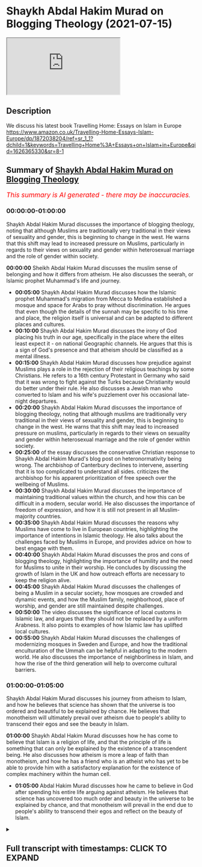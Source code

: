 # Shaykh Abdal Hakim Murad on Blogging Theology (2021-07-15)

<iframe loading='lazy' allow='autoplay' src='https://www.youtube.com/embed/laFLPKZBUZE'></iframe>

## Description

We discuss his latest book Travelling Home: Essays on Islam in Europe <https://www.amazon.co.uk/Travelling-Home-Essays-Islam-Europe/dp/1872038204/ref=sr_1_1?dchild=1&keywords=Travelling+Home%3A+Essays+on+Islam+in+Europe&qid=1626365330&sr=8-1>

## Summary of [Shaykh Abdal Hakim Murad on Blogging Theology](https://www.youtube.com/watch?v=laFLPKZBUZE)

*<span style="color:red; font-size:125%">This summary is AI generated - there may be inaccuracies</span>. [](/)*

### <a onclick="modifyYTiframeseektime('0')">00:00:00-01:00:00</a>

Shaykh Abdal Hakim Murad discusses the importance of blogging theology, noting that although Muslims are traditionally very traditional in their views of sexuality and gender, this is beginning to change in the west. He warns that this shift may lead to increased pressure on Muslims, particularly in regards to their views on sexuality and gender within heterosexual marriage and the role of gender within society.

**<a onclick="modifyYTiframeseektime('0')">00:00:00</a>** Sheikh Abdal Hakim Murad discusses the muslim sense of belonging and how it differs from atheism. He also discusses the seerah, or Islamic prophet Muhammad's life and journey.

* **<a onclick="modifyYTiframeseektime('300')">00:05:00</a>** Shaykh Abdal Hakim Murad discusses how the Islamic prophet Muhammad's migration from Mecca to Medina established a mosque and space for Arabs to pray without discrimination. He argues that even though the details of the sunnah may be specific to his time and place, the religion itself is universal and can be adapted to different places and cultures.
* **<a onclick="modifyYTiframeseektime('600')">00:10:00</a>** Shaykh Abdal Hakim Murad discusses the irony of God placing his truth in our age, specifically in the place where the elites least expect it - on national Geographic channels. He argues that this is a sign of God's presence and that atheism should be classified as a mental illness.
* **<a onclick="modifyYTiframeseektime('900')">00:15:00</a>** Shaykh Abdal Hakim Murad discusses how prejudice against Muslims plays a role in the rejection of their religious teachings by some Christians. He refers to a 16th century Protestant in Germany who said that it was wrong to fight against the Turks because Christianity would do better under their rule. He also discusses a Jewish man who converted to Islam and his wife's puzzlement over his occasional late-night departures.
* **<a onclick="modifyYTiframeseektime('1200')">00:20:00</a>** Shaykh Abdal Hakim Murad discusses the importance of blogging theology, noting that although muslims are traditionally very traditional in their views of sexuality and gender, this is beginning to change in the west. He warns that this shift may lead to increased pressure on muslims, particularly in regards to their views on sexuality and gender within heterosexual marriage and the role of gender within society.
* **<a onclick="modifyYTiframeseektime('1500')">00:25:00</a>** of the essay discusses the conservative Christian response to Shaykh Abdal Hakim Murad's blog post on heteronormativity being wrong. The archbishop of Canterbury declines to intervene, asserting that it is too complicated to understand all sides. criticizes the archbishop for his apparent prioritization of free speech over the wellbeing of Muslims.
* **<a onclick="modifyYTiframeseektime('1800')">00:30:00</a>** Shaykh Abdal Hakim Murad discusses the importance of maintaining traditional values within the church, and how this can be difficult in a modern, secular world. He also discusses the importance of freedom of expression, and how it is still not present in all Muslim-majority countries.
* **<a onclick="modifyYTiframeseektime('2100')">00:35:00</a>** Shaykh Abdal Hakim Murad discusses the reasons why Muslims have come to live in European countries, highlighting the importance of intentions in Islamic theology. He also talks about the challenges faced by Muslims in Europe, and provides advice on how to best engage with them.
* **<a onclick="modifyYTiframeseektime('2400')">00:40:00</a>** Shaykh Abdal Hakim Murad discusses the pros and cons of blogging theology, highlighting the importance of humility and the need for Muslims to unite in their worship. He concludes by discussing the growth of Islam in the UK and how outreach efforts are necessary to keep the religion alive.
* **<a onclick="modifyYTiframeseektime('2700')">00:45:00</a>** Shaykh Abdal Hakim Murad discusses the challenges of being a Muslim in a secular society, how mosques are crowded and dynamic events, and how the Muslim family, neighborhood, place of worship, and gender are still maintained despite challenges.
* **<a onclick="modifyYTiframeseektime('3000')">00:50:00</a>** The video discusses the significance of local customs in Islamic law, and argues that they should not be replaced by a uniform Arabness. It also points to examples of how Islamic law has uplifted local cultures.
* **<a onclick="modifyYTiframeseektime('3300')">00:55:00</a>** Shaykh Abdal Hakim Murad discusses the challenges of modernizing mosques in Sweden and Europe, and how the traditional enculturation of the Ummah can be helpful in adapting to the modern world. He also discusses the importance of neighborliness in Islam, and how the rise of the third generation will help to overcome cultural barriers.

### <a onclick="modifyYTiframeseektime('3600')">01:00:00-01:05:00</a>

Shaykh Abdal Hakim Murad discusses his journey from atheism to Islam, and how he believes that science has shown that the universe is too ordered and beautiful to be explained by chance. He believes that monotheism will ultimately prevail over atheism due to people's ability to transcend their egos and see the beauty in Islam.

**<a onclick="modifyYTiframeseektime('3600')">01:00:00</a>** Shaykh Abdal Hakim Murad discusses how he has come to believe that Islam is a religion of life, and that the principle of life is something that can only be explained by the existence of a transcendent being. He also discusses how atheism is more a leap of faith than monotheism, and how he has a friend who is an atheist who has yet to be able to provide him with a satisfactory explanation for the existence of complex machinery within the human cell.

* **<a onclick="modifyYTiframeseektime('3900')">01:05:00</a>** Abdal Hakim Murad discusses how he came to believe in God after spending his entire life arguing against atheism. He believes that science has uncovered too much order and beauty in the universe to be explained by chance, and that monotheism will prevail in the end due to people's ability to transcend their egos and reflect on the beauty of Islam.

<details><summary><h2>Full transcript with timestamps: CLICK TO EXPAND</h2></summary>

<a onclick="modifyYTiframeseektime('2')">0:00:02</a> Good afternoon and welcome to Blogging
Theology and today we have a very special
<a onclick="modifyYTiframeseektime('8')">0:00:08</a> and honored guest Abdul Hakeem Murad, sheikh,  who is also an Englishman, a convert to islam
<a onclick="modifyYTiframeseektime('18')">0:00:18</a> professor Tim Winters so you are most
welcome thank you very much it's it's
<a onclick="modifyYTiframeseektime('23')">0:00:23</a> an honor to be here on the show thank you
um for any uh viewers who are not familiar
<a onclick="modifyYTiframeseektime('30')">0:00:30</a> uh with his biography i've just mentioned a few a
few of his um accreditations he's the the founder
<a onclick="modifyYTiframeseektime('36')">0:00:36</a> and dean of the cambridge muslim college uh
also the aziz foundation professor of islamic
<a onclick="modifyYTiframeseektime('42')">0:00:42</a> studies at both the cambridge muslim college
and ibrahim college which is in east london
<a onclick="modifyYTiframeseektime('48')">0:00:48</a> he's also director of studies in theology
and religious studies at wolfson college
<a onclick="modifyYTiframeseektime('53')">0:00:53</a> in cambridge cambridge university where he is
also sheikh zayed lecturer of islamic studies
<a onclick="modifyYTiframeseektime('60')">0:01:00</a> in the faculty of divinity at that university
um as i mentioned he is a a convert or river to
<a onclick="modifyYTiframeseektime('68')">0:01:08</a> islam and is the author of numerous books uh
original work plus translations of texts uh from
<a onclick="modifyYTiframeseektime('76')">0:01:16</a> arabic uh and also from i think from turkish um
possibly from persian i don't know into english
<a onclick="modifyYTiframeseektime('83')">0:01:23</a> and uh he joins us today as i say and i want to
focus on themes arising from his most recent work
<a onclick="modifyYTiframeseektime('91')">0:01:31</a> uh which has proved to be quite a a sensation uh
called traveling home essays on islam in europe
<a onclick="modifyYTiframeseektime('99')">0:01:39</a> published by quillian press last year and the uh
what one reviewer um on i think was on amazon uh
<a onclick="modifyYTiframeseektime('109')">0:01:49</a> described the prose style as complex but well
thought through and i think i agree with that the
<a onclick="modifyYTiframeseektime('116')">0:01:56</a> the the language is uh challenging it's demanding
but in a good way making you think and ponder
<a onclick="modifyYTiframeseektime('122')">0:02:02</a> over the meaning of the thoughts that are conveyed
therein and it's certainly well thought through um
<a onclick="modifyYTiframeseektime('129')">0:02:09</a> and i just wanted to introduce the book by reading
a paragraph from the book to give you a flavor
<a onclick="modifyYTiframeseektime('135')">0:02:15</a> of the style and the theme uh from which uh many
of the uh insights come from and he um he writes
<a onclick="modifyYTiframeseektime('145')">0:02:25</a> that um muslims now this is obviously muslims
in europe primarily but muslims find themselves
<a onclick="modifyYTiframeseektime('151')">0:02:31</a> at home everywhere meaning everywhere in the
world and what is this muslim sense of belonging
<a onclick="modifyYTiframeseektime('158')">0:02:38</a> that believers feel more at home in a place than
any atheist could since to lose contact with god
<a onclick="modifyYTiframeseektime('166')">0:02:46</a> is immediately to forfeit one sense of connection
to a place of his god making it is to feel one's
<a onclick="modifyYTiframeseektime('174')">0:02:54</a> roots and identity shrivel there can be no truly
english german or russian atheist from this kind
<a onclick="modifyYTiframeseektime('182')">0:03:02</a> of muslim perspective lenin was not russian
douglas murray he's not british and sam harris
<a onclick="modifyYTiframeseektime('189')">0:03:09</a> is not american they seem to wait in a for law
foreign encampment even when officially at home
<a onclick="modifyYTiframeseektime('197')">0:03:17</a> by contrast to become muslim or to arrive from
an islamically abrahamic place is to maintain
<a onclick="modifyYTiframeseektime('203')">0:03:23</a> that traditional sensibility which perceives god's
signs super abundantly everywhere is immediately
<a onclick="modifyYTiframeseektime('212')">0:03:32</a> to see the land with understanding and hence to
begin to grow roots and to adorn and engage the
<a onclick="modifyYTiframeseektime('218')">0:03:38</a> earth such very roughly is the islamic theory
of abrahamic mobility unlike israel wanderings
<a onclick="modifyYTiframeseektime('226')">0:03:46</a> in exile which await the messianic intervention
which would take the people to a home greater
<a onclick="modifyYTiframeseektime('232')">0:03:52</a> than all homes muslims travel from one home to
an equal other and do not cherish a return to the
<a onclick="modifyYTiframeseektime('240')">0:04:00</a> mother of cities except as visitors they migrate
abrahamically but every country for them is a
<a onclick="modifyYTiframeseektime('250')">0:04:10</a> promised land there's almost rising to the level
of poetry in my view it's beautifully written
<a onclick="modifyYTiframeseektime('256')">0:04:16</a> clothes uh and uh makes its point with uh supreme
eloquence um but enough flattery sincerely meant
<a onclick="modifyYTiframeseektime('264')">0:04:24</a> um would you like just to expand a bit on that
perhaps in simpler language language form as i'd
<a onclick="modifyYTiframeseektime('271')">0:04:31</a> shut up now yes i sometimes forget what i myself
intended when i write those long sentences but i
<a onclick="modifyYTiframeseektime('278')">0:04:38</a> think what i'm reaching for is the idea that there
is something rather startlingly miraculous about
<a onclick="modifyYTiframeseektime('285')">0:04:45</a> the seerah story which of course is pivots around
a migration insofar as it clearly continues and
<a onclick="modifyYTiframeseektime('292')">0:04:52</a> uplifts and affirms and repairs certain aspects
of the pre-existing jewish story in particular
<a onclick="modifyYTiframeseektime('301')">0:05:01</a> but doesn't include the idea of a unique people or
a uniquely appropriate land in which they belong
<a onclick="modifyYTiframeseektime('310')">0:05:10</a> so even though sort of western arabia was
this dusty remote place that few people in the
<a onclick="modifyYTiframeseektime('315')">0:05:15</a> larger ecumenical hellenistic world had ever
thought about nonetheless it becomes the
<a onclick="modifyYTiframeseektime('320')">0:05:20</a> crucible for something that turns out to be very
successfully universal and you do find that in
<a onclick="modifyYTiframeseektime('326')">0:05:26</a> the the anti-tribalism of the holy prophet's
migration the fact that he establishes in medina
<a onclick="modifyYTiframeseektime('332')">0:05:32</a> this mosque this place of worship which is to be
the first non-tribal non-racial non-national space
<a onclick="modifyYTiframeseektime('339')">0:05:39</a> that arabia has ever seen so that you have
bilal the abyssinian you have sohaib the
<a onclick="modifyYTiframeseektime('346')">0:05:46</a> syrian byzantine you have salman the persian and
they can go and be and pray anywhere in the mosque
<a onclick="modifyYTiframeseektime('354')">0:05:54</a> and that's a kind of sign of islam's universal
aspiration that this is a migration it's a kind
<a onclick="modifyYTiframeseektime('361')">0:06:01</a> of exodus but it's not an exodus that kind of
is to a place where everybody has to be and from
<a onclick="modifyYTiframeseektime('368')">0:06:08</a> which they've been exiled but it's an exodus into
god's god's wide earth and so the uh the hadith
<a onclick="modifyYTiframeseektime('376')">0:06:16</a> the whole earth has been made a mosque for
me which is one of the hussites the unique
<a onclick="modifyYTiframeseektime('380')">0:06:20</a> qualities of the holy prophet's religion turns
out to be the case that despite the details
<a onclick="modifyYTiframeseektime('387')">0:06:27</a> of the sunnah the sun that works and helps us in
21st century britain and in australia and malaysia
<a onclick="modifyYTiframeseektime('396')">0:06:36</a> and turns out to be remarkably sort of portable
that's one of the miracles i think of islam that
<a onclick="modifyYTiframeseektime('402')">0:06:42</a> despite the particularity of its origin it has
served as a religion that uplifts transforms
<a onclick="modifyYTiframeseektime('408')">0:06:48</a> invigorates so so many peoples
so the corollary of that is that
<a onclick="modifyYTiframeseektime('415')">0:06:55</a> if the quran is pointing us towards god's signs
in nature and saying that the whole world is
<a onclick="modifyYTiframeseektime('422')">0:07:02</a> god's and so migration is just migrating from
one part of god's manifestation to another part
<a onclick="modifyYTiframeseektime('429')">0:07:09</a> that wherever you go if you have a sound
heart and you're reading the scripture
<a onclick="modifyYTiframeseektime('434')">0:07:14</a> you will see the sacred in the place where
you are there's no place where god is absent
<a onclick="modifyYTiframeseektime('441')">0:07:21</a> uh and therefore muslims in europe now looking
around traveling in the earth considering the
<a onclick="modifyYTiframeseektime('449')">0:07:29</a> ayats the signs of god the local securities the
theophanies the wonders of nature beauty etc
<a onclick="modifyYTiframeseektime('456')">0:07:36</a> actually have more right to consider themselves
to be belonging to those places than those who
<a onclick="modifyYTiframeseektime('463')">0:07:43</a> are atheists and therefore have migrated away
from the deep narrative of those places a
<a onclick="modifyYTiframeseektime('470')">0:07:50</a> couple of days ago i find myself driving on the a3
whatever it is from which you can see stonehenge
<a onclick="modifyYTiframeseektime('476')">0:07:56</a> all right and stonehenge is from the stone
age it's even before iron age bronze age it's
<a onclick="modifyYTiframeseektime('482')">0:08:02</a> really ancient enigmatic we don't really know
what it was uh but it's a reminder of the fact
<a onclick="modifyYTiframeseektime('488')">0:08:08</a> that uh people in this island have until a
generation ago always focused their life on the
<a onclick="modifyYTiframeseektime('497')">0:08:17</a> sacred in a sense of the secularity the mystery
of the earth no doubt in often aberrant ways but
<a onclick="modifyYTiframeseektime('503')">0:08:23</a> that's normative to what it is to belong to this
to this island and so muslims superficially judge
<a onclick="modifyYTiframeseektime('510')">0:08:30</a> to be the people who most obviously don't belong
particularly by the kind of anti-immigrant right
<a onclick="modifyYTiframeseektime('516')">0:08:36</a> uh turn out to be the people who most belong
to the broad outlines if not the details
<a onclick="modifyYTiframeseektime('524')">0:08:44</a> of the the sacred story of what used to be called
the matter of britain if you look at even william
<a onclick="modifyYTiframeseektime('529')">0:08:49</a> blake and english sort of platonic speculators
about the meaning of of the country they'll
<a onclick="modifyYTiframeseektime('535')">0:08:55</a> say well it's about god it's about a particular
way of reflecting and and affirming the divine
<a onclick="modifyYTiframeseektime('540')">0:09:00</a> nature so muslims do that despite the superficial
exoticism uh whereas the atheists certainly don't
<a onclick="modifyYTiframeseektime('548')">0:09:08</a> so i think from a deeper historical perspective
not even necessarily a religious perspective
<a onclick="modifyYTiframeseektime('553')">0:09:13</a> one can see the muslims as having a deep right
to belong and as being authentically indigenous
<a onclick="modifyYTiframeseektime('559')">0:09:19</a> whatever their dna might be as from our point
of view irrelevant uh whereas these new uh sort
<a onclick="modifyYTiframeseektime('568')">0:09:28</a> of secular and atheistic utilitarian scientific
interpretations uh have to be seen as uh denying
<a onclick="modifyYTiframeseektime('578')">0:09:38</a> people really the right to feel that they are
rooted and belong to this country so i'm trying to
<a onclick="modifyYTiframeseektime('583')">0:09:43</a> invert the usual narrative that perceives muslims
as kind of wandering outsiders i think on a deeper
<a onclick="modifyYTiframeseektime('590')">0:09:50</a> level um given the logic of what this country
has always been what europe has always been it's
<a onclick="modifyYTiframeseektime('595')">0:09:55</a> the muslims who very evidently belong yeah but i
just um perhaps challenge you on that slightly uh
<a onclick="modifyYTiframeseektime('602')">0:10:02</a> say douglas murray i've read several of his
recent books and he's a very eloquent man
<a onclick="modifyYTiframeseektime('606')">0:10:06</a> and you he talks quite openly i think one of
his books like the suicide of europe about the
<a onclick="modifyYTiframeseektime('611')">0:10:11</a> loss of faith that characterizes modernity and he
doesn't rejoice in this he's not like a dawkins
<a onclick="modifyYTiframeseektime('618')">0:10:18</a> uh who is a militant atheist he grieves
over the law of a spiritual heart and i
<a onclick="modifyYTiframeseektime('625')">0:10:25</a> notice he appeared a day or two ago on um i
think it's premieres as a christian channel
<a onclick="modifyYTiframeseektime('630')">0:10:30</a> in london uh talking with um uh professor tom
wright the former bishop of durham the christian
<a onclick="modifyYTiframeseektime('636')">0:10:36</a> theologian he's now oxford a very distinguished
uh christian churchman in his own right
<a onclick="modifyYTiframeseektime('642')">0:10:42</a> and i i sense it could be wrong that douglas may
is looking for a way home the christian tradition
<a onclick="modifyYTiframeseektime('648')">0:10:48</a> because he realizes the vacuum the nihilism
at the heart of of contemporary nationalism
<a onclick="modifyYTiframeseektime('655')">0:10:55</a> contemporary populism contemporary anti-muslim
polemic is not drawing on those noble christian
<a onclick="modifyYTiframeseektime('662')">0:11:02</a> european traditions of faith or spirituality of
transcendence uh going back at least as far as the
<a onclick="modifyYTiframeseektime('668')">0:11:08</a> stonehenge so maybe you know he's not i know he
is anti-muslim don't get me wrong douglas murray
<a onclick="modifyYTiframeseektime('674')">0:11:14</a> is but i think underneath that um that rhetoric
there is nevertheless a heart that is seeking
<a onclick="modifyYTiframeseektime('679')">0:11:19</a> faith again and that's human nature isn't
it because it's what we've always been there
<a onclick="modifyYTiframeseektime('684')">0:11:24</a> may even be a god gene some people i think the
daily telegraph recently published a speculative
<a onclick="modifyYTiframeseektime('690')">0:11:30</a> slightly cheeky piece indicating that uh belief is
so fundamental uh a part of the human metabolism
<a onclick="modifyYTiframeseektime('697')">0:11:37</a> that perhaps atheism should be classified as
a mental illness you can imagine the chatter
<a onclick="modifyYTiframeseektime('702')">0:11:42</a> that resulted as a result of that but you know
objectively uh there is a case to be made so
<a onclick="modifyYTiframeseektime('708')">0:11:48</a> of course these people recognize that they're
missing something but the problem often is that
<a onclick="modifyYTiframeseektime('713')">0:11:53</a> uh for psychic or nationalistic or tribal
sometimes racial reasons they can't see where
<a onclick="modifyYTiframeseektime('719')">0:11:59</a> the truth actually is and one of the things
i'm trying to reach for in the book is that  
<a onclick="modifyYTiframeseektime('725')">0:12:05</a> god's truth thanks to another of those
<a onclick="modifyYTiframeseektime('729')">0:12:09</a> great historic ironies is placed in our age
precisely where the elites least expected to be
<a onclick="modifyYTiframeseektime('738')">0:12:18</a> it's like i gave a talk recently about the
holy grail and europeans for centuries have
<a onclick="modifyYTiframeseektime('742')">0:12:22</a> been kind of scratching around probably not
far from where you are at the moment in france
<a onclick="modifyYTiframeseektime('747')">0:12:27</a> uh the nazis were were digging away in those
caves in southern france trying to find the grail
<a onclick="modifyYTiframeseektime('752')">0:12:32</a> and just last week in glastonbury somebody tried
to dig up the tomb of king arthur to see if the
<a onclick="modifyYTiframeseektime('756')">0:12:36</a> was that kind of permanent obsession but according
to the historians the roots of the grail legend
<a onclick="modifyYTiframeseektime('763')">0:12:43</a> are most likely to be found in islam because
it's the black stone in the kaaba and many
<a onclick="modifyYTiframeseektime('768')">0:12:48</a> historians say this is what it is and the medieval
european legends recognize this even wagner in his
<a onclick="modifyYTiframeseektime('775')">0:12:55</a> letters says well isn't it to shame that our
great german legends actually turn out to be of
<a onclick="modifyYTiframeseektime('779')">0:12:59</a> saracenic origin that when he was
writing his great passive files so
<a onclick="modifyYTiframeseektime('783')">0:13:03</a> but the grail is available this thing that the
europeans have always been looking for most it's
<a onclick="modifyYTiframeseektime('789')">0:13:09</a> the black stone so it's kind of hidden in plain
sight if you like you can see it you don't need
<a onclick="modifyYTiframeseektime('795')">0:13:15</a> to dig around in provence you can see it if you go
on the national geographic channel and there it is
<a onclick="modifyYTiframeseektime('801')">0:13:21</a> but it's in the wrong place for the european ego
because the point of the grail search and for any
<a onclick="modifyYTiframeseektime('808')">0:13:28</a> traditional pilgrimage when the hajj
days of course now is that it is about
<a onclick="modifyYTiframeseektime('812')">0:13:32</a> the outward enactment of the inward
journey which is about overcoming ego
<a onclick="modifyYTiframeseektime('817')">0:13:37</a> superbly a pride is the worst of the deadly sins
and it is generally europe's pride that says well
<a onclick="modifyYTiframeseektime('823')">0:13:43</a> i can go through any of these ordeals and i'm
happy to scale mount doom and fight with black
<a onclick="modifyYTiframeseektime('827')">0:13:47</a> dragons and deal with the green knight like
sir gawain and i'm a real uh real warrior but
<a onclick="modifyYTiframeseektime('834')">0:13:54</a> when you say well you just you can get to the
grail temple you can kiss the grail if you like
<a onclick="modifyYTiframeseektime('840')">0:14:00</a> uh but you have to say seven words in arabic
in order to be allowed in they say oh well
<a onclick="modifyYTiframeseektime('845')">0:14:05</a> i don't fancy that ordeal thank you very much
i'd rather fight with a black dragon in mount
<a onclick="modifyYTiframeseektime('850')">0:14:10</a> doom or something that's that's my kind of
ordeal so uh this is a divine irony that the
<a onclick="modifyYTiframeseektime('855')">0:14:15</a> grail is there and it is understood and it is
the traditional yearning for the european soul
<a onclick="modifyYTiframeseektime('863')">0:14:23</a> uh which is not really a christian legend it's
kind of it is it is from islam it's certainly
<a onclick="modifyYTiframeseektime('868')">0:14:28</a> not biblical but it's the pride of europe it makes
it so difficult for them really to consider that
<a onclick="modifyYTiframeseektime('875')">0:14:35</a> actually god may be placing his secret in our
age in the place that they are most habituated to
<a onclick="modifyYTiframeseektime('881')">0:14:41</a> despise with all of those bangladeshis and saudis
they can't imagine it could be there of all places
<a onclick="modifyYTiframeseektime('887')">0:14:47</a> well indeed one of the great ironies
of all this is that the traditional
<a onclick="modifyYTiframeseektime('892')">0:14:52</a> christian faith which is uh
precipitously declining at least a
<a onclick="modifyYTiframeseektime('897')">0:14:57</a> you were looking at church attendance in
the church of england it's in free fall
<a onclick="modifyYTiframeseektime('901')">0:15:01</a> you know these people follow a jew from palestine
from 2000 years ago who wasn't white who didn't
<a onclick="modifyYTiframeseektime('908')">0:15:08</a> speak english probably um and um and who who
culturally and linguistically semantically uh uh
<a onclick="modifyYTiframeseektime('916')">0:15:16</a> aramaic is cognate with uh arabic and hebrew uh
he had much more in common with a certain seventh
<a onclick="modifyYTiframeseektime('924')">0:15:24</a> century arabian prophet than the archbishop
of canterbury or tom wright or uh and and yet
<a onclick="modifyYTiframeseektime('931')">0:15:31</a> that they see him jesus as part of their history
and somehow have a problem with a very similar
<a onclick="modifyYTiframeseektime('937')">0:15:37</a> character who taught basically the same thing
just down the road in arabia i find that ironic
<a onclick="modifyYTiframeseektime('943')">0:15:43</a> well it's again rooted in prejudice and you
have to remember how fiercely europe always
<a onclick="modifyYTiframeseektime('947')">0:15:47</a> self-defined as being that which is not islamic
islam by this miraculous historically unique pro
<a onclick="modifyYTiframeseektime('954')">0:15:54</a> process came out of those arabian valleys and
within 100 years it was in southern france and
<a onclick="modifyYTiframeseektime('960')">0:16:00</a> the gates of china and this is the great trauma
of traditional europe i was reading recently a
<a onclick="modifyYTiframeseektime('966')">0:16:06</a> story of a 16th century protestant in north
germany who said well clearly the turks are the
<a onclick="modifyYTiframeseektime('973')">0:16:13</a> most powerful country in the world we know that
they treat the christians well and allow different
<a onclick="modifyYTiframeseektime('977')">0:16:17</a> sex to coins coexist unlike us in germany so
i think it's wrong biblically to fight against
<a onclick="modifyYTiframeseektime('983')">0:16:23</a> them because we're supposed to be pacifists we
should let the turks invade and christianity will
<a onclick="modifyYTiframeseektime('989')">0:16:29</a> do better here than it does under these warring
catholic and protestant princes and for that of
<a onclick="modifyYTiframeseektime('994')">0:16:34</a> course he was horribly tortured and put to death
and they danced on his grave because by the way
<a onclick="modifyYTiframeseektime('999')">0:16:39</a> uh do you recall i i can find it or you feel
like i don't recall the poor guys would like
<a onclick="modifyYTiframeseektime('1004')">0:16:44</a> to look that's extraordinary this is the great
unthought of europe um because you know the great
<a onclick="modifyYTiframeseektime('1010')">0:16:50</a> the great pilgrimage center of western europe is
santiago de compostela isn't it and or not quite
<a onclick="modifyYTiframeseektime('1017')">0:16:57</a> in lourdes actually as about an hour and a half
yeah but santiago is much bigger and medieval
<a onclick="modifyYTiframeseektime('1023')">0:17:03</a> english people go there and the kaimino is a big
thing when you get there to a rather in my view
<a onclick="modifyYTiframeseektime('1029')">0:17:09</a> over baroque and elaborate bling church at the
center of it there's the big statue of saint james
<a onclick="modifyYTiframeseektime('1036')">0:17:16</a> and his title is saint james matamoros the muslim
killer so the destination of western europe's
<a onclick="modifyYTiframeseektime('1044')">0:17:24</a> big sacred pilgrimage is this big statue and he
has a white face he's on his horse and with his
<a onclick="modifyYTiframeseektime('1049')">0:17:29</a> sword he's cutting their heads off these rather
sad looking dark-skinned muslims who are being
<a onclick="modifyYTiframeseektime('1054')">0:17:34</a> trampled underfoot and nowadays the church
finds it a bit unecumenical and embarrassing
<a onclick="modifyYTiframeseektime('1059')">0:17:39</a> so you can see that they arrange flowers to
kind of disguise these sad-looking muslims  
<a onclick="modifyYTiframeseektime('1070')">0:17:50</a> and that's so deeply rooted in the dna even
of quite secular people i think like douglas
<a onclick="modifyYTiframeseektime('1074')">0:17:54</a> murray and so forth that it's just very very hard
but there are people even from the far right in
<a onclick="modifyYTiframeseektime('1080')">0:18:00</a> europe who have made the leap into islam publicly
or privately i'm in conversation with some you
<a onclick="modifyYTiframeseektime('1086')">0:18:06</a> know really nationalistic people in europe quite
well-known people who have wikipedia pages and a
<a onclick="modifyYTiframeseektime('1092')">0:18:12</a> kind of twitter storm whenever they
say something who have discreetly
<a onclick="modifyYTiframeseektime('1096')">0:18:16</a> come to islam or at least recognize that islam
is the truth so one should never despair of
<a onclick="modifyYTiframeseektime('1101')">0:18:21</a> those people and um i believe will be a very
good mahmood when he finally overcomes this
<a onclick="modifyYTiframeseektime('1109')">0:18:29</a> this matamoros dna and and humbles himself
before the lord of of abraham that would be
<a onclick="modifyYTiframeseektime('1116')">0:18:36</a> a a day to rejoice so uh um you you quite
do review the coin this term submarines  
<a onclick="modifyYTiframeseektime('1124')">0:18:44</a> what are submarines submarines are those
people of we don't know how many they are
<a onclick="modifyYTiframeseektime('1130')">0:18:50</a> who convert to islam and do it but without
announcing it to anybody i even knew a guy
<a onclick="modifyYTiframeseektime('1138')">0:18:58</a> jewish guy who whose wife was very puzzled that
kind of four o'clock in the morning he would
<a onclick="modifyYTiframeseektime('1144')">0:19:04</a> mysteriously get up out of bed and come back 10
minutes later a little bit damp and she couldn't
<a onclick="modifyYTiframeseektime('1149')">0:19:09</a> figure out what this was about it went on for
years um but yes i know a full professor here in
<a onclick="modifyYTiframeseektime('1155')">0:19:15</a> cambridge who's been a muslim occasionally you see
him discreetly in the mosque but he's certainly
<a onclick="modifyYTiframeseektime('1161')">0:19:21</a> not known to be muslim and there's you know
there's i know a guy who is the senior adviser to
<a onclick="modifyYTiframeseektime('1168')">0:19:28</a> uh a cabinet minister in the current
government who is an active convert to
<a onclick="modifyYTiframeseektime('1172')">0:19:32</a> islam but i think nobody in boris's team
suspects this there's quite a lot of them
<a onclick="modifyYTiframeseektime('1180')">0:19:40</a> um and the idea is that they want the
beauty of islam and they love the form
<a onclick="modifyYTiframeseektime('1183')">0:19:43</a> of prayer and the purity of the monotheism
and what's not to like but all of the kind of  
<a onclick="modifyYTiframeseektime('1191')">0:19:51</a> crisis talk about muslim communities and palestine
and afghanistan and so forth they don't feel that
<a onclick="modifyYTiframeseektime('1197')">0:19:57</a> they want to take on the psycho babble that goes
with it so they they they keep quiet about it so
<a onclick="modifyYTiframeseektime('1204')">0:20:04</a> yeah there's certainly a lot of people
like that i find it interesting that
<a onclick="modifyYTiframeseektime('1208')">0:20:08</a> and in europe prominent as you say
far-right populist um non-muslim leaders
<a onclick="modifyYTiframeseektime('1216')">0:20:16</a> privately contact you and just and discreetly
uh send out feelers in a very positive way
<a onclick="modifyYTiframeseektime('1224')">0:20:24</a> or in faith and i think that's uh extraordinary
ministry to use christian language that you
<a onclick="modifyYTiframeseektime('1229')">0:20:29</a> have to the world well it's a very passive one
because i don't go out you know i've i've not
<a onclick="modifyYTiframeseektime('1235')">0:20:35</a> emailed somebody like milo yano pulos and drawn
the merits of the qurante's attention uh sometimes
<a onclick="modifyYTiframeseektime('1242')">0:20:42</a> what do you mean who's now
got religion and repented  
<a onclick="modifyYTiframeseektime('1252')">0:20:52</a> is a kind of ultra traditionalist
catholic of the sort of
<a onclick="modifyYTiframeseektime('1256')">0:20:56</a> if you watch uh church militant and
those uh catholic websites you can  
<a onclick="modifyYTiframeseektime('1266')">0:21:06</a> the fact is that muslims do dichotomize and assume
that those people are kind of soulless androids
<a onclick="modifyYTiframeseektime('1273')">0:21:13</a> who we just have to insult and
push away but everybody has a soul
<a onclick="modifyYTiframeseektime('1277')">0:21:17</a> everybody was there at the day of the
primordial covenant when we all said
<a onclick="modifyYTiframeseektime('1280')">0:21:20</a> yes we bear witness everybody therefore is
thirsty for god and we shouldn't despair of
<a onclick="modifyYTiframeseektime('1286')">0:21:26</a> anyone and that's part of the beauty of the seerah
even when the holy prophet was being persecuted
<a onclick="modifyYTiframeseektime('1292')">0:21:32</a> and his companions tortured and killed he would
pray in what seemed like the most unlikely way
<a onclick="modifyYTiframeseektime('1300')">0:21:40</a> or strengthen islam by abu hakem or omar the two
great islamophobes of of the age and omar came to
<a onclick="modifyYTiframeseektime('1308')">0:21:48</a> islam by god's decree and i think that's a more
healthy place for us to be in double terms than
<a onclick="modifyYTiframeseektime('1315')">0:21:55</a> just twitter storming people and responding to
their abuse with more abuse i think that the quran
<a onclick="modifyYTiframeseektime('1321')">0:22:01</a> says call to the way of your lord with wisdom and
goodly exhortation and that's a commandment that
<a onclick="modifyYTiframeseektime('1327')">0:22:07</a> i think is binding on us yes well come on perhaps
uh to the dower scene in the uk shortly but just
<a onclick="modifyYTiframeseektime('1334')">0:22:14</a> perhaps moving on the conversation to um something
that is summarized in this dance with wopism
<a onclick="modifyYTiframeseektime('1340')">0:22:20</a> um what is him i don't know it's kind of
a new form of political correctness but
<a onclick="modifyYTiframeseektime('1345')">0:22:25</a> it seems to have become a cultural revolution now
um and focusing on issues of gender of sexualities
<a onclick="modifyYTiframeseektime('1354')">0:22:34</a> particularly doing away in my understanding with
traditional definitions of gender and people now
<a onclick="modifyYTiframeseektime('1360')">0:22:40</a> who uh well acceptable for people to define uh
their own personal agenda by their beliefs about
<a onclick="modifyYTiframeseektime('1368')">0:22:48</a> their agenda so if i think i'm a woman then
i really am a woman and and uh people should
<a onclick="modifyYTiframeseektime('1373')">0:22:53</a> uh accept that and doctors and powers that
be will all say yeah this person is a woman
<a onclick="modifyYTiframeseektime('1379')">0:22:59</a> um and this kind of redefinition of reality um
i mentioned this because it obviously affects
<a onclick="modifyYTiframeseektime('1385')">0:23:05</a> all of us but particularly regarding muslims
in the west in britain uh france uh america
<a onclick="modifyYTiframeseektime('1391')">0:23:11</a> and so on who are coming under pressure of
course because muslims are quite traditional  
<a onclick="modifyYTiframeseektime('1398')">0:23:18</a> sexuality the place of uh intercourse uh within
uh heterosexual marriage uh and gender roles
<a onclick="modifyYTiframeseektime('1405')">0:23:25</a> are quite clearly defined and celebrated
and accentuated rather than i don't know
<a onclick="modifyYTiframeseektime('1410')">0:23:30</a> moved over in an egalitarian kind of mishmash
of everyone is universally the same um but
<a onclick="modifyYTiframeseektime('1419')">0:23:39</a> am i right i'm thinking this is becoming a serious
issue for muslims particularly those with children
<a onclick="modifyYTiframeseektime('1424')">0:23:44</a> who are whose children have been who might say
brainwashed by their teachers well yeah i don't
<a onclick="modifyYTiframeseektime('1430')">0:23:50</a> see it as a specifically muslim issue but i think
it's something um that people who want to maintain
<a onclick="modifyYTiframeseektime('1437')">0:23:57</a> the traditional idea of gender dimorphism
which seems to be implicit in all the world's
<a onclick="modifyYTiframeseektime('1442')">0:24:02</a> scriptures you know taoism and hindu religion
they all assume that reality is dyadic and
<a onclick="modifyYTiframeseektime('1448')">0:24:08</a> that the mysterium tremendous the mysterium
fascinans are part of the nature of existence
<a onclick="modifyYTiframeseektime('1453')">0:24:13</a> and it is through the interaction that the
miracle of life comes about as you can see in
<a onclick="modifyYTiframeseektime('1458')">0:24:18</a> most of the species around us and that's kind
of always assumed to be the case so but it is
<a onclick="modifyYTiframeseektime('1466')">0:24:26</a> and there are a lot of christians if you look
at the organization christian concern they often
<a onclick="modifyYTiframeseektime('1469')">0:24:29</a> champion individuals who who've been persecuted
really that's the word because of what is now
<a onclick="modifyYTiframeseektime('1475')">0:24:35</a> called heteronormativity so uh i mean i could
mention a friend of mine somebody i consider
<a onclick="modifyYTiframeseektime('1481')">0:24:41</a> a friend bernard randall who used to be chaplain
of one of the colleges here in cambridge christ's
<a onclick="modifyYTiframeseektime('1486')">0:24:46</a> college um very decent guy mildly conservative
evangelical perhaps but very open and courteous
<a onclick="modifyYTiframeseektime('1495')">0:24:55</a> he got a job as re teacher at a school with an
evangelical heritage and was overheard to indicate
<a onclick="modifyYTiframeseektime('1507')">0:25:07</a> that according to the church of england marriage
is between one man and one woman which is the
<a onclick="modifyYTiframeseektime('1514')">0:25:14</a> true isn't it that is the official teacher it is
it's on their website so not only do they fire him
<a onclick="modifyYTiframeseektime('1520')">0:25:20</a> but they also refer him to prevent can you imagine
as if saying that the church of england says this
<a onclick="modifyYTiframeseektime('1527')">0:25:27</a> which is just a fact means that you're potentially
a terrorist suspect well of course prevent they
<a onclick="modifyYTiframeseektime('1533')">0:25:33</a> throw it out because they can see this is really
didn't meet their threshold as it were but then
<a onclick="modifyYTiframeseektime('1539')">0:25:39</a> and the kids in the school the conservative
christians are saying is this a compulsory
<a onclick="modifyYTiframeseektime('1543')">0:25:43</a> belief that heteronormativity is wrong and that we
have to be against is it obligatory now and it's a
<a onclick="modifyYTiframeseektime('1553')">0:25:53</a> source of distress evidently for some of them and
for that for their parents and and then bernard
<a onclick="modifyYTiframeseektime('1560')">0:26:00</a> contacts to his supporters lambeth palace to find
out what the archbishop of canterbury has to say
<a onclick="modifyYTiframeseektime('1568')">0:26:08</a> about what is on the anglican church's website uh
and um the archbishop of canterbury declines to
<a onclick="modifyYTiframeseektime('1577')">0:26:17</a> intervene and says well it's terribly complicated
you know you have to understand all sides and
<a onclick="modifyYTiframeseektime('1582')">0:26:22</a> the usual prevarication so he won't defend his
own priest and effectively throws him to the lions
<a onclick="modifyYTiframeseektime('1590')">0:26:30</a> just for saying what the teaching of the church
historically is and continues to be so that's
<a onclick="modifyYTiframeseektime('1595')">0:26:35</a> the you know christians are facing this as
well but interestingly the same archbishop  
<a onclick="modifyYTiframeseektime('1602')">0:26:42</a> you may recall at the the battley
cartoons scandal a few months ago
<a onclick="modifyYTiframeseektime('1607')">0:26:47</a> when those outrageous cartoons were being
brandished to muslim pupils in a in a school
<a onclick="modifyYTiframeseektime('1612')">0:26:52</a> the archbishop said no i
believe in freedom of speech  
<a onclick="modifyYTiframeseektime('1618')">0:26:58</a> look at this is the priority that lambeth
palace seems to have now that muslim
<a onclick="modifyYTiframeseektime('1622')">0:27:02</a> pupils can be offended but students who uh believe
in heteronormativity just have to be smacked and
<a onclick="modifyYTiframeseektime('1629')">0:27:09</a> silenced that seems to be their view what why a
particular point uh wellbeing the current article
<a onclick="modifyYTiframeseektime('1635')">0:27:15</a> of the canterbury is that you know having to
know that he comes from an evangelical background
<a onclick="modifyYTiframeseektime('1639')">0:27:19</a> associated with htv holiday brompton in uh
london which is a powerhouse of evangelical
<a onclick="modifyYTiframeseektime('1647')">0:27:27</a> uh theology hugely popular with the middle
classes in kensington and he comes from
<a onclick="modifyYTiframeseektime('1652')">0:27:32</a> that very constituency and yet when he catches
canterbury uh lo and behold he uh the uh my view
<a onclick="modifyYTiframeseektime('1659')">0:27:39</a> the zeitgeist uh becomes his touchstone rather
than his um his faith and um you know i don't
<a onclick="modifyYTiframeseektime('1667')">0:27:47</a> want to be rude about the man but i'm pretty
uh madly i'm extremely disappointed and you
<a onclick="modifyYTiframeseektime('1672')">0:27:52</a> know if an evangelical archbishop of canterbury
fails to stand up for his own church's preaching
<a onclick="modifyYTiframeseektime('1678')">0:27:58</a> what hope is there for anyone and the thing is
declines and declines and declines and you've said
<a onclick="modifyYTiframeseektime('1683')">0:28:03</a> this before in other words that the only real uh
monotheistic presence in europe that is standing
<a onclick="modifyYTiframeseektime('1689')">0:28:09</a> on its own legs is islam which is uh mostly i say
mostly because of the fringes there are modernists
<a onclick="modifyYTiframeseektime('1698')">0:28:18</a> who are um you know praising or you
know all these lgbt whatever things but
<a onclick="modifyYTiframeseektime('1703')">0:28:23</a> most muslims are remaining steadfast it seems
is that is that correct assessment uh it is the
<a onclick="modifyYTiframeseektime('1711')">0:28:31</a> case at least in western europe eastern europe
has a very different more conservative logic
<a onclick="modifyYTiframeseektime('1717')">0:28:37</a> that if you go into a church you can't be quite
sure what you're going to see or what you're
<a onclick="modifyYTiframeseektime('1724')">0:28:44</a> going to hear yes and if you're in a parish
you have to like it or lump it really um the
<a onclick="modifyYTiframeseektime('1735')">0:28:55</a> but it's also objectively the case that if
you go into any mosque really any mosque
<a onclick="modifyYTiframeseektime('1739')">0:28:59</a> in western europe you can be pretty sure that
you'll see the liturgy that you expect to see
<a onclick="modifyYTiframeseektime('1745')">0:29:05</a> and the sermon will be within some kind of
bandwidth that is recognizably part of some
<a onclick="modifyYTiframeseektime('1750')">0:29:10</a> sort of classical islamic broad consensus so i
don't see it really as being about these sexuality
<a onclick="modifyYTiframeseektime('1757')">0:29:17</a> issues but more about uh more about tradition
and the courage to defend tradition because the
<a onclick="modifyYTiframeseektime('1766')">0:29:26</a> lgbt thing in islam has been dealt with in such a
different way historically then it was dealt with
<a onclick="modifyYTiframeseektime('1772')">0:29:32</a> in christianity that you can't really apply the
same kind of is it phobic is it not phobic it's
<a onclick="modifyYTiframeseektime('1778')">0:29:38</a> it's more complex and nuanced than that and we
don't really fit on that that spectrum at all
<a onclick="modifyYTiframeseektime('1783')">0:29:43</a> um and obviously everybody has to be dealt
with with compassion and and understanding
<a onclick="modifyYTiframeseektime('1789')">0:29:49</a> but uh yeah the liturgy is is actually more
central uh you can yeah any anywhere you go in
<a onclick="modifyYTiframeseektime('1796')">0:29:56</a> the world really there's 10 million mosques in
the world 10 million mosques in the world yeah
<a onclick="modifyYTiframeseektime('1804')">0:30:04</a> in how many will you see something that really
is a clear violation of something that's in the
<a onclick="modifyYTiframeseektime('1811')">0:30:11</a> scriptures when you go for more prayers how
many now there may be horrible fundamentalist
<a onclick="modifyYTiframeseektime('1816')">0:30:16</a> extremist sermons there may be sermons dictated
by regimes that people have to read out but still
<a onclick="modifyYTiframeseektime('1826')">0:30:26</a> it will be canonically valid and that's the
point so i've just looked through quite an
<a onclick="modifyYTiframeseektime('1831')">0:30:31</a> interesting book it might be up your street
or maybe you've seen it stephen bullivant
<a onclick="modifyYTiframeseektime('1835')">0:30:35</a> mass exodus uh i've heard of it yes i i've
had a review of it yeah yeah uh which is
<a onclick="modifyYTiframeseektime('1841')">0:30:41</a> basically it says catholic disaffiliation
in britain and america since vatican ii
<a onclick="modifyYTiframeseektime('1847')">0:30:47</a> uh it's about why it is that the catholic churches
are emptying and nobody wants to be a priest any
<a onclick="modifyYTiframeseektime('1852')">0:30:52</a> longer and the churches are all being closed and
turned into condominiums or mosques or whatever
<a onclick="modifyYTiframeseektime('1861')">0:31:01</a> and his conclusion is that it is partly because
of vatican ii and partly because the church
<a onclick="modifyYTiframeseektime('1866')">0:31:06</a> doesn't really seem to clearly maintain its
traditional values he seems to suggest that young
<a onclick="modifyYTiframeseektime('1872')">0:31:12</a> people will respect a religion more if it stays
clear about its teachings even if they don't agree
<a onclick="modifyYTiframeseektime('1879')">0:31:19</a> with those teachings then if it's kind of squishy
and follows the zeitgeist in an anxious attempt to
<a onclick="modifyYTiframeseektime('1885')">0:31:25</a> hold on to young people's attention at all at
all there is a problem here i i won't mention
<a onclick="modifyYTiframeseektime('1891')">0:31:31</a> his name and i won't mention with mosque there
is a um an imam of a very prominent london mosque
<a onclick="modifyYTiframeseektime('1897')">0:31:37</a> um who gives the cutback on fridays obviously uh
who told me uh in in confidence i'm not portraying
<a onclick="modifyYTiframeseektime('1903')">0:31:43</a> the comment i'm not saying who he is or where he's
from but the that he will not preach on friday on
<a onclick="modifyYTiframeseektime('1910')">0:31:50</a> sexuality issues particularly on homosexuality for
fear that the mosque will be invaded he'll be put
<a onclick="modifyYTiframeseektime('1917')">0:31:57</a> on the register police will get interested now he
is not if he is a he was born in this in england i
<a onclick="modifyYTiframeseektime('1924')">0:32:04</a> should say a highly intelligent man um he's a good
good guy actually uh and that he knows that he was
<a onclick="modifyYTiframeseektime('1932')">0:32:12</a> thinking um that he will come under suspicion
of the authorities and suffer consequences
<a onclick="modifyYTiframeseektime('1939')">0:32:19</a> either from the state or from activists you know
the old outrage mob will come in and destroy as
<a onclick="modifyYTiframeseektime('1943')">0:32:23</a> they have done and i've witnessed this in churches
so people self-censor and don't preach on subjects
<a onclick="modifyYTiframeseektime('1950')">0:32:30</a> yeah and and the issue of whether anti-zionism is
anti-semitism is another one that a lot of muslims
<a onclick="modifyYTiframeseektime('1957')">0:32:37</a> who are in exposed positions have to
negotiate and we just have to recognize that
<a onclick="modifyYTiframeseektime('1961')">0:32:41</a> there isn't freedom of expression and let's
be honest there isn't freedom of expression in
<a onclick="modifyYTiframeseektime('1966')">0:32:46</a> any muslim country either there's other ways other
ways of tiptoeing through different minefields
<a onclick="modifyYTiframeseektime('1971')">0:32:51</a> that happen if you're in egypt or saudi arabia
it's not just the west that is censors by any
<a onclick="modifyYTiframeseektime('1976')">0:32:56</a> means but if you're a minority you have to respect
the local sanctities and these nowadays are quite
<a onclick="modifyYTiframeseektime('1983')">0:33:03</a> different to those which christianity historically
acknowledged but um we're still you know allowed
<a onclick="modifyYTiframeseektime('1988')">0:33:08</a> to preach on 99 of what is significant so uh i see
it just as a matter of courtesy really right all
<a onclick="modifyYTiframeseektime('1996')">0:33:16</a> right interesting so in terms of the question
of hydra which is on some people's mind so i
<a onclick="modifyYTiframeseektime('2001')">0:33:21</a> brought this up with a uh professor uh uh from
zaytuna a week or two ago professor abdullah ali
<a onclick="modifyYTiframeseektime('2008')">0:33:28</a> he was american and and he'd and asked him about
hidra and he given the pressure it's an increasing
<a onclick="modifyYTiframeseektime('2013')">0:33:33</a> hostile environment that many muslims feel they're
in in the west and and many of these people have
<a onclick="modifyYTiframeseektime('2018')">0:33:38</a> children you know who are being educated in these
um woke values which are inimicable to traditional
<a onclick="modifyYTiframeseektime('2024')">0:33:44</a> faith be it christian or muslim or i mean
fascinatingly never occurred to me that you know
<a onclick="modifyYTiframeseektime('2030')">0:33:50</a> if you're in california you're not a muslim yeah
you can do hitra within america it's a federal
<a onclick="modifyYTiframeseektime('2035')">0:33:55</a> you know huge vast continent with many different
nation states so move to a republican area where
<a onclick="modifyYTiframeseektime('2042')">0:34:02</a> traditional values are respected and many of these
traditional christian republicans are actually not
<a onclick="modifyYTiframeseektime('2047')">0:34:07</a> islamophobic as the media would uh have you
believe and i didn't know that so uh his answer
<a onclick="modifyYTiframeseektime('2054')">0:34:14</a> was you don't have to literally leave the west
you can move within the west to a more safe and
<a onclick="modifyYTiframeseektime('2060')">0:34:20</a> welcoming would you agree with that or would you
see hidra as a serious consideration for muslims
<a onclick="modifyYTiframeseektime('2065')">0:34:25</a> well um america is certainly not britain it's
not obvious that there's a place in britain to
<a onclick="modifyYTiframeseektime('2070')">0:34:30</a> which you could migrate if you don't want
your children to be indoctrinated with the
<a onclick="modifyYTiframeseektime('2075')">0:34:35</a> latest state beliefs but there are problems
in the us of course do you really want to  
<a onclick="modifyYTiframeseektime('2084')">0:34:44</a> go past a lot of trump banners and posters every
time you go to work um that is also a problematic
<a onclick="modifyYTiframeseektime('2094')">0:34:54</a> view but it is it is the case that even though
many muslims think that the evangelicals
<a onclick="modifyYTiframeseektime('2099')">0:34:59</a> are kind of hell-bent on zionism and the
destruction of muslims everywhere that once
<a onclick="modifyYTiframeseektime('2105')">0:35:05</a> you get to know those people you find that most
of them are actually very reasonable and once
<a onclick="modifyYTiframeseektime('2109')">0:35:09</a> they learn what muslims actually are and they
visit the mosque they can be good neighbors so
<a onclick="modifyYTiframeseektime('2115')">0:35:15</a> uh it is an option and california of course has
always been kind of at the edge of the earth you
<a onclick="modifyYTiframeseektime('2119')">0:35:19</a> know you feel like you've got to fall off if
you go any further uh it's a kind of extreme
<a onclick="modifyYTiframeseektime('2125')">0:35:25</a> that there's there's other places um where people
can move to in north america and i think there's a
<a onclick="modifyYTiframeseektime('2131')">0:35:31</a> very strong case nowadays for inter-religious
alliances on these issues of conscience
<a onclick="modifyYTiframeseektime('2137')">0:35:37</a> that people do feel persecuted that they feel that
their freedom of speech is being impugned that
<a onclick="modifyYTiframeseektime('2142')">0:35:42</a> their children are being indoctrinated against
their will and uh there's there's plenty of
<a onclick="modifyYTiframeseektime('2150')">0:35:50</a> opportunities for forging alliances with
conservative jewish uh traditions as well as
<a onclick="modifyYTiframeseektime('2155')">0:35:55</a> with uh traditional questions also for places
like africa for instance where this is also
<a onclick="modifyYTiframeseektime('2161')">0:36:01</a> beginning to be an issue so you know
but of course we can't do that in europe
<a onclick="modifyYTiframeseektime('2166')">0:36:06</a> unless of course you want to go and live in
victor oregon's hungary which is perhaps a
<a onclick="modifyYTiframeseektime('2171')">0:36:11</a> mixed blessing um because very often conservatism
in europe tends really does go hand in hand with a
<a onclick="modifyYTiframeseektime('2178')">0:36:18</a> furious kind of matamoros islamophobia um and
that kind of partly because it tends to be less
<a onclick="modifyYTiframeseektime('2185')">0:36:25</a> religious i think in a certain interesting way
it's easier for us to persuade and engage with
<a onclick="modifyYTiframeseektime('2191')">0:36:31</a> kitab than to deal with people who are just
secular atheists nationalist races to believe in
<a onclick="modifyYTiframeseektime('2198')">0:36:38</a> a darwinian kind of natural selection that has
made the white man the top of of of a billion
<a onclick="modifyYTiframeseektime('2204')">0:36:44</a> years of evolution it's hard to engage with them
but with people who are significantly part of
<a onclick="modifyYTiframeseektime('2209')">0:36:49</a> kitab there's always grounds for discussion
but what about the home school i mean i'm not
<a onclick="modifyYTiframeseektime('2214')">0:36:54</a> a parent myself so this is kind of outside of my
particular area but what about homeschooling for
<a onclick="modifyYTiframeseektime('2218')">0:36:58</a> muslim parents is this a serious uh possibility
in terms of avoiding the the worst excesses of
<a onclick="modifyYTiframeseektime('2224')">0:37:04</a> yeah a lot of people do this it may well be the
case that the various inquisitors who inspect
<a onclick="modifyYTiframeseektime('2231')">0:37:11</a> homeschooling groups and programs will insist
also on the inculcation of these new beliefs in
<a onclick="modifyYTiframeseektime('2238')">0:37:18</a> very young children because it's
become such a passionate orthodoxy
<a onclick="modifyYTiframeseektime('2242')">0:37:22</a> for a culture that i think has been starved of
certainties for so long that has become a kind of
<a onclick="modifyYTiframeseektime('2248')">0:37:28</a> secular religion somehow that delighted that
they found truths after all and everything was
<a onclick="modifyYTiframeseektime('2252')">0:37:32</a> relativistic this is absolutely true they
think and of course they proselytize with
<a onclick="modifyYTiframeseektime('2257')">0:37:37</a> all the zeal of the fundamentalist converts so
uh and in countries like france homeschooling
<a onclick="modifyYTiframeseektime('2263')">0:37:43</a> has been shut down that may well be the
pattern for many other european countries
<a onclick="modifyYTiframeseektime('2269')">0:37:49</a> liberalism is increasingly becoming intolerant
uh which might seem like a contradiction in
<a onclick="modifyYTiframeseektime('2274')">0:37:54</a> terms but it's what we're seeing now a coercive
liberalism is becoming imposed i know christians
<a onclick="modifyYTiframeseektime('2280')">0:38:00</a> are talking about muscular christianity and they
they really mean is to dominate muslims and and
<a onclick="modifyYTiframeseektime('2285')">0:38:05</a> force them into submission but so you don't see
hydra in terms of the physical leaving of the
<a onclick="modifyYTiframeseektime('2291')">0:38:11</a> muslim majority countries as a particularly
obvious option well where is there a place that
<a onclick="modifyYTiframeseektime('2298')">0:38:18</a> is a particularly appetizing destination right now
i don't know however you tell me where we've been
<a onclick="modifyYTiframeseektime('2305')">0:38:25</a> i would i mean indonesia is one of my favorite
countries i certainly wouldn't mind living in
<a onclick="modifyYTiframeseektime('2311')">0:38:31</a> a little traditional village there eating mangoes
and paddling in the sea and just being being happy
<a onclick="modifyYTiframeseektime('2318')">0:38:38</a> going to the mosque i like indonesia a lot but
then in my case what on what use would i be though
<a onclick="modifyYTiframeseektime('2328')">0:38:48</a> my skills are rather specialized uh so uh
yeah i i hang on here uh in the hope that
<a onclick="modifyYTiframeseektime('2336')">0:38:56</a> you know really the only justification for muslims
living in the west is the dawah justification
<a onclick="modifyYTiframeseektime('2340')">0:39:00</a> everything else is very dodgy and the first
hadith of islam beginning of bukhari is the
<a onclick="modifyYTiframeseektime('2346')">0:39:06</a> hadith of hijrah which is also the hadith of niya
now that's a big thing if you make hijra for dunya
<a onclick="modifyYTiframeseektime('2354')">0:39:14</a> dunya will eat you alive basically and you can
see the effect on your children and grandchildren
<a onclick="modifyYTiframeseektime('2362')">0:39:22</a> yeah both muslims come to the whites historically
they're not for uh hindu purposes not for a
<a onclick="modifyYTiframeseektime('2367')">0:39:27</a> sincere desire to spread islam but for economic
reasons yeah and that is not haram in islam
<a onclick="modifyYTiframeseektime('2374')">0:39:34</a> uh but it's i think it's time now for a near
reset for muslims in europe why are we here
<a onclick="modifyYTiframeseektime('2382')">0:39:42</a> because nia intention is enormously important
in terms of divine acceptance and the
<a onclick="modifyYTiframeseektime('2387')">0:39:47</a> our inner spiritual health what
on earth am i doing here in this
<a onclick="modifyYTiframeseektime('2391')">0:39:51</a> weird place uh well i'm here to help people you
know to be rahmatum and says a mercy under healing
<a onclick="modifyYTiframeseektime('2400')">0:40:00</a> not so that i can save up for a big new car allah
may still help me if that's my main object in life
<a onclick="modifyYTiframeseektime('2408')">0:40:08</a> but may not but if my intention actually is to
help my neighbors and to spread truth and to
<a onclick="modifyYTiframeseektime('2414')">0:40:14</a> try and bring people to mercy respect for family
neighborhood looking out for wild animals in the
<a onclick="modifyYTiframeseektime('2421')">0:40:21</a> animal shelter or whatever just helping to to show
mercy then that's a legitimate nia and i think
<a onclick="modifyYTiframeseektime('2427')">0:40:27</a> if that is strongly our near then there isn't
really a a duty of of emigration in our time
<a onclick="modifyYTiframeseektime('2434')">0:40:34</a> right okay finally then if we may come to um
our scene in the united kingdom um which i
<a onclick="modifyYTiframeseektime('2443')">0:40:43</a> have observed to small extent close up um how
would you character is it a healthy state uh
<a onclick="modifyYTiframeseektime('2449')">0:40:49</a> i mean and what have you observed in terms of dow
activity in in britain well you probably have been
<a onclick="modifyYTiframeseektime('2456')">0:40:56</a> more at the front line than i have i tend to hide
behind the stacks in the university library and
<a onclick="modifyYTiframeseektime('2462')">0:41:02</a> speak from a distance i mean there's two
sides to it there is the natural human
<a onclick="modifyYTiframeseektime('2470')">0:41:10</a> thirst for truth and for beauty and for
god and for hope and that is still there
<a onclick="modifyYTiframeseektime('2477')">0:41:17</a> despite the fact that everybody is so rushed off
their feet and checking their texts and doing
<a onclick="modifyYTiframeseektime('2482')">0:41:22</a> things too fast that it's hard really for their
souls to experience that contemplative faculty
<a onclick="modifyYTiframeseektime('2488')">0:41:28</a> as it's as it's supposed to once people calm down
a little bit or perhaps after they've had some big
<a onclick="modifyYTiframeseektime('2494')">0:41:34</a> misfortune in their lives they do recognize
that they need meaning and truth and islamic
<a onclick="modifyYTiframeseektime('2501')">0:41:41</a> monotheism is has all the virtues of monotheism
which is certainly history's most powerful idea
<a onclick="modifyYTiframeseektime('2508')">0:41:48</a> but without many of the complexities that are
identified with historically evolved christianity  
<a onclick="modifyYTiframeseektime('2516')">0:41:56</a> there has been a shift in the churches as
you've noticed away from some of the classical
<a onclick="modifyYTiframeseektime('2521')">0:42:01</a> formulations and towards something that is more
kind of generically unitarian i was invited by a
<a onclick="modifyYTiframeseektime('2528')">0:42:08</a> a friend of mine dr fraser watts a admirable
person to uh preach at his church when he was
<a onclick="modifyYTiframeseektime('2535')">0:42:15</a> vicar of saint edwards in cambridge yes to his
congregation it's a nice hospitable invitation
<a onclick="modifyYTiframeseektime('2542')">0:42:22</a> and i preached from ridley's pulpit the pulpit
that launched the english reformation if you
<a onclick="modifyYTiframeseektime('2546')">0:42:26</a> think certainly it was it wasn't mistake or
something or sorry wasn't he burned at the
<a onclick="modifyYTiframeseektime('2552')">0:42:32</a> stake or something yeah he ended up um getting
into uh getting into trouble with the marion
<a onclick="modifyYTiframeseektime('2558')">0:42:38</a> yeah you have spared that but still there i
was i mean i wasn't likely to start a kind of
<a onclick="modifyYTiframeseektime('2564')">0:42:44</a> new reformation with a sort of couple of dozen
silvery headed parishioners that were trying to
<a onclick="modifyYTiframeseektime('2570')">0:42:50</a> hear me in the church but afterwards we sat down
and we talked about one of the real differences
<a onclick="modifyYTiframeseektime('2575')">0:42:55</a> between islam and christianity and i said well we
do respect jesus and we respect his sainted mother
<a onclick="modifyYTiframeseektime('2581')">0:43:01</a> but we don't believe that he was god and they
said well we don't either we believe he was a
<a onclick="modifyYTiframeseektime('2588')">0:43:08</a> wonderful human being but we don't understand
how he could have been god at the same time
<a onclick="modifyYTiframeseektime('2592')">0:43:12</a> so without douwer in a sense that that journey
towards what makes sense is already well underway
<a onclick="modifyYTiframeseektime('2599')">0:43:19</a> yes yes um and one doesn't have to get too angry
and polemical and if you are that people tend
<a onclick="modifyYTiframeseektime('2605')">0:43:25</a> to get angry and polemical back it's kind of
aggression is usually counterproductive again  
<a onclick="modifyYTiframeseektime('2614')">0:43:34</a> say to people what is most beautiful and
that doesn't mean using four letter words and
<a onclick="modifyYTiframeseektime('2619')">0:43:39</a> youtube chat boxes that's not the way to melt
hearts really um that that just exacerbates the
<a onclick="modifyYTiframeseektime('2625')">0:43:45</a> ego which is what we're trying to get beyond so
you know people are joining islam quietly we get
<a onclick="modifyYTiframeseektime('2633')">0:43:53</a> about one conversion a week registered at our
main mosque in cambridge which i used to think
<a onclick="modifyYTiframeseektime('2639')">0:43:59</a> was amazing but last week i met somebody else who
said at his mosque in london they get a similar
<a onclick="modifyYTiframeseektime('2643')">0:44:03</a> number so we'll have to look at what the census
return looks like when they've crunched the data
<a onclick="modifyYTiframeseektime('2650')">0:44:10</a> that they got a couple of months ago but for
the previous census they reckon there's about
<a onclick="modifyYTiframeseektime('2654')">0:44:14</a> a hundred thousand converts to islam in britain
a hundred thousand yep and that you can correlate
<a onclick="modifyYTiframeseektime('2659')">0:44:19</a> by looking at the number of people who click
the box muslim but also click the box that says
<a onclick="modifyYTiframeseektime('2667')">0:44:27</a> white anglo-saxon irish or whatever you put
those together that's the number you get to
<a onclick="modifyYTiframeseektime('2673')">0:44:33</a> and i expect it'll be a larger number this time
but that happens really without da'wah it happens
<a onclick="modifyYTiframeseektime('2680')">0:44:40</a> just because people are looking for what is
they find something in islam something about
<a onclick="modifyYTiframeseektime('2688')">0:44:48</a> its timelessness they like the form of worship
they like the uncluttered simplicity of the mosque
<a onclick="modifyYTiframeseektime('2693')">0:44:53</a> they love the fact that muslims united in their
ibadah and that it's uncompromising ramadan is
<a onclick="modifyYTiframeseektime('2701')">0:45:01</a> difficult but impressive five daily prayers
difficult but impressive there's a seriousness
<a onclick="modifyYTiframeseektime('2707')">0:45:07</a> about it that makes them think well this
is this is a real religion this looks like
<a onclick="modifyYTiframeseektime('2710')">0:45:10</a> god's religion because it's not constantly
being sweetened and diluted by anxious synods  
<a onclick="modifyYTiframeseektime('2723')">0:45:23</a> the reception of the eucharist the the central
part of the church on a sunday usually one has to
<a onclick="modifyYTiframeseektime('2729')">0:45:29</a> fast yeah from for a whole hour whole 60 minutes
um um from food yeah and uh i i know i'm not let
<a onclick="modifyYTiframeseektime('2740')">0:45:40</a> me say that to mock but i'm just juxtaposing that
with um the realities of ramadan and the uh yeah
<a onclick="modifyYTiframeseektime('2747')">0:45:47</a> and you know anyway it's just how different
things are yeah i think that uh those things
<a onclick="modifyYTiframeseektime('2754')">0:45:54</a> which make people shake their heads why don't we
get with it and become modern and like everybody
<a onclick="modifyYTiframeseektime('2760')">0:46:00</a> else are those things that are quite irresistibly
attractive to a lot of seriously minded people
<a onclick="modifyYTiframeseektime('2769')">0:46:09</a> which is why you know the mosques are full
everybody's talking about the crisis of
<a onclick="modifyYTiframeseektime('2773')">0:46:13</a> islam well we do have a lot of crises but if
the church where my ancestors used to worship
<a onclick="modifyYTiframeseektime('2780')">0:46:20</a> in norwich is now a mosque is it well which
religion is in crisis yeah there's one thing
<a onclick="modifyYTiframeseektime('2788')">0:46:28</a> i've always known is the most the problem
with the most is they're always twofold  
<a onclick="modifyYTiframeseektime('2793')">0:46:33</a> there's always two and the age of the average age
of the attendant is very young the average age of
<a onclick="modifyYTiframeseektime('2799')">0:46:39</a> your average church of england or roman catholic
church is the opposite um we're talking about as
<a onclick="modifyYTiframeseektime('2804')">0:46:44</a> you say lots of gray hairs yeah that's the typical
um story tonight yeah it's very uh you know jummah
<a onclick="modifyYTiframeseektime('2814')">0:46:54</a> prayer is crowded and it's a dynamic event and
leila in a mosque is overcrowded in an even more
<a onclick="modifyYTiframeseektime('2821')">0:47:01</a> sensational event and people people take that
seriously so it's kind of self-perpetuating and
<a onclick="modifyYTiframeseektime('2827')">0:47:07</a> i see no sign of that really flagging anywhere in
europe right there's places in albania that were
<a onclick="modifyYTiframeseektime('2834')">0:47:14</a> subject to communist forced secularization for
so many decades that people have forgotten what a
<a onclick="modifyYTiframeseektime('2841')">0:47:21</a> mosque is for where things are flagging a bit but
really you have to adopt the inquisition approach
<a onclick="modifyYTiframeseektime('2848')">0:47:28</a> islam prevailed in spain after the muslim
conquest within a hundred years most people
<a onclick="modifyYTiframeseektime('2853')">0:47:33</a> had converted after the christian reconquest of
spain it took them hundreds of years to winkle
<a onclick="modifyYTiframeseektime('2860')">0:47:40</a> out the last pockets of muslimness and they had
to use the inquisition with all of its horror
<a onclick="modifyYTiframeseektime('2866')">0:47:46</a> and you know they were still discovering
muslims in spain in the 18th century um
<a onclick="modifyYTiframeseektime('2873')">0:47:53</a> so a friend of mine who lives in granada recently
had his house uh rebuilt and the builders found
<a onclick="modifyYTiframeseektime('2880')">0:48:00</a> on the ground floor a couple of
skeletons that were facing the qibla
<a onclick="modifyYTiframeseektime('2886')">0:48:06</a> they were thought to be 18th century so that
family had kept up the traditions in secret
<a onclick="modifyYTiframeseektime('2891')">0:48:11</a> risking being burnt at the stake for for many
generations so that's the kind of resilience of
<a onclick="modifyYTiframeseektime('2896')">0:48:16</a> islam it doesn't die away quickly because
it it's it's the religion of fitra people
<a onclick="modifyYTiframeseektime('2902')">0:48:22</a> love the idea of monotheism they love the idea
of a timeless beautiful simple quite short form
<a onclick="modifyYTiframeseektime('2908')">0:48:28</a> of worship um what's not to like of course on the
surface you have the taliban and isis and crisis
<a onclick="modifyYTiframeseektime('2915')">0:48:35</a> after crisis which is what the media tend to
report but um it's it's a kind of mirror image of
<a onclick="modifyYTiframeseektime('2921')">0:48:41</a> the west in the west on the surface everything is
nice but underneath you have a demographic crisis
<a onclick="modifyYTiframeseektime('2929')">0:48:49</a> you have the environmental crisis you have uh the
crisis of loneliness we now have the world's first
<a onclick="modifyYTiframeseektime('2937')">0:48:57</a> minister of loneliness in the uk really i didn't
know yeah because society is fraying so fast so
<a onclick="modifyYTiframeseektime('2944')">0:49:04</a> that's the society into which muslims
are being invited to integrate yeah so
<a onclick="modifyYTiframeseektime('2951')">0:49:11</a> there's certain things that are still rough
and ready but still more or less functional
<a onclick="modifyYTiframeseektime('2956')">0:49:16</a> the muslim family the muslim neighborhood the
place of worship the idea of gender these things
<a onclick="modifyYTiframeseektime('2961')">0:49:21</a> are still maintained despite everything but the
surface of course which the media reports this is
<a onclick="modifyYTiframeseektime('2967')">0:49:27</a> uproar constant uproar but beneath
the surface there's stillness
<a onclick="modifyYTiframeseektime('2971')">0:49:31</a> but what about i mean i don't need to go on this
is a separate subject i don't want to go into it
<a onclick="modifyYTiframeseektime('2975')">0:49:35</a> or now but but what about the second generation
the third generation of muslim immigrants
<a onclick="modifyYTiframeseektime('2980')">0:49:40</a> uh uh the the the offspring of them are they
retaining the faith or are they hemorrhaging
<a onclick="modifyYTiframeseektime('2985')">0:49:45</a> all over the place and will disappear you know
water in the sand or will they will they will
<a onclick="modifyYTiframeseektime('2990')">0:49:50</a> they retain there well in the book i do talk a
little bit about retention and there's been some
<a onclick="modifyYTiframeseektime('2996')">0:49:56</a> sociological work done on it so uh 26 percent of
christian parents statistically can expect their
<a onclick="modifyYTiframeseektime('3005')">0:50:05</a> children to be church goers if they are church
goers 26 in the case of muslims it's 71 percent
<a onclick="modifyYTiframeseektime('3013')">0:50:13</a> which is not not a hundred percent but still
a rate of survival plus the converts plus
<a onclick="modifyYTiframeseektime('3020')">0:50:20</a> big families means that the mosques are likely
to be well used for some time to come so
<a onclick="modifyYTiframeseektime('3027')">0:50:27</a> yeah retention rates but of course there's part
of the problem is that the culture of many mosques
<a onclick="modifyYTiframeseektime('3033')">0:50:33</a> in england reflects the cultural needs and focus
of first generation migrant communities who came
<a onclick="modifyYTiframeseektime('3040')">0:50:40</a> not so much with islam but with their culture
yeah and that's fine for the first generation
<a onclick="modifyYTiframeseektime('3046')">0:50:46</a> but the second generation which has been to
british schools and has a kind of british soul
<a onclick="modifyYTiframeseektime('3050')">0:50:50</a> effectively uh may not feel particularly at home
in those spaces and the khutbas may not be very
<a onclick="modifyYTiframeseektime('3057')">0:50:57</a> relevant and that's the danger really that in
islam we have this idea of local custom which is
<a onclick="modifyYTiframeseektime('3064')">0:51:04</a> a valid and respected thing as long as it doesn't
violate something in the quran of the sunnah
<a onclick="modifyYTiframeseektime('3070')">0:51:10</a> but if you have the orf of somewhere else
<a onclick="modifyYTiframeseektime('3074')">0:51:14</a> and you're expecting young people with their own
local orf to relate harmoniously to that then
<a onclick="modifyYTiframeseektime('3079')">0:51:19</a> you have a cognitive dissonance that can result in
disaffiliation and i think that's the main problem
<a onclick="modifyYTiframeseektime('3085')">0:51:25</a> that people find the mosques exotic kind of spaces
where an overseas beauty is maintained rather than
<a onclick="modifyYTiframeseektime('3093')">0:51:33</a> something that speaks to the kind of questions
that they're having to ask here's written
<a onclick="modifyYTiframeseektime('3098')">0:51:38</a> on that point about earth probably mispronouncing
culture am i right thinking that that concept uh
<a onclick="modifyYTiframeseektime('3105')">0:51:45</a> is an important element to sharia itself
that it recognizes the legitimacy uh and uh
<a onclick="modifyYTiframeseektime('3112')">0:51:52</a> and value of a culture and it might not be an
arabic culture or a paganism it could be a british
<a onclick="modifyYTiframeseektime('3118')">0:51:58</a> an english culture is actually explicitly uh as
long as it can you know it doesn't violate sure
<a onclick="modifyYTiframeseektime('3125')">0:52:05</a> alcohol abuse or pornography or loneliness we're
talking about those positive aspects of culture
<a onclick="modifyYTiframeseektime('3131')">0:52:11</a> are recognized by the sharia is that right yeah
and this is part of the universalism and you know
<a onclick="modifyYTiframeseektime('3136')">0:52:16</a> part of the the beautiful wisdom of islam is
just as even though it makes strong prophetic
<a onclick="modifyYTiframeseektime('3144')">0:52:24</a> points against the ahlul kitab because that's what
prophecy does it still is very generous it still
<a onclick="modifyYTiframeseektime('3153')">0:52:33</a> says lace or they're not all the same amongst
them is a community that is upright it tells us
<a onclick="modifyYTiframeseektime('3158')">0:52:38</a> to be respectful to them that's part of you know
the unique brilliance of the quran amongst other
<a onclick="modifyYTiframeseektime('3164')">0:52:44</a> prophetic documents and that it's respectful
even though it comes as a kind of repair
<a onclick="modifyYTiframeseektime('3171')">0:52:51</a> similarly where islam has traveled historically
if you look at what it's done to the literatures
<a onclick="modifyYTiframeseektime('3177')">0:52:57</a> of the peoples that it has touched uh it
doesn't replace them with a kind of uniform
<a onclick="modifyYTiframeseektime('3183')">0:53:03</a> arabiness but actually triggers or galvanizes
a new flourishing in those literatures
<a onclick="modifyYTiframeseektime('3189')">0:53:09</a> if you look at persian literature yes before
islam while it's a few afterstand prayers and
<a onclick="modifyYTiframeseektime('3195')">0:53:15</a> incantations to various kings it's not much then
islam comes and you have hafiz and rumi and saudi
<a onclick="modifyYTiframeseektime('3203')">0:53:23</a> and it's uh but in farsi so it tends to feckin
date the local uh and it's the same with
<a onclick="modifyYTiframeseektime('3211')">0:53:31</a> turkish literature which before islam was really
nothing at all um many of the literatures of the
<a onclick="modifyYTiframeseektime('3216')">0:53:36</a> subcontinent of west africa and so forth so it's a
principle that while uncompromising about tawheed
<a onclick="modifyYTiframeseektime('3225')">0:53:45</a> and about the inviolability of the basic sacred
forms you don't introduce local customs into your
<a onclick="modifyYTiframeseektime('3231')">0:53:51</a> federal prayer for instance and nobody would would
have the temerity to do that that's universal
<a onclick="modifyYTiframeseektime('3238')">0:53:58</a> that at the same time uh in terms of the
more informal aspects of people's lives
<a onclick="modifyYTiframeseektime('3243')">0:54:03</a> how they dress what they eat the language
they use and also in their literature and
<a onclick="modifyYTiframeseektime('3248')">0:54:08</a> perhaps some of their extra economical rituals
in say the context of sufism you'll find that
<a onclick="modifyYTiframeseektime('3254')">0:54:14</a> local socialities and local languages tend
to be uplifted and this is why orpheus none
<a onclick="modifyYTiframeseektime('3261')">0:54:21</a> of this is controversial it's there in all of the
classical texts of sharia a maxim of the sharia is  
<a onclick="modifyYTiframeseektime('3272')">0:54:32</a> which is to say that which is known through
local custom is like that which is legislated
<a onclick="modifyYTiframeseektime('3278')">0:54:38</a> by revelation wow which some people nowadays
with the kind of rather limited view that they
<a onclick="modifyYTiframeseektime('3284')">0:54:44</a> have of islam find startling but uh that and
that's particularly effective in terms of what
<a onclick="modifyYTiframeseektime('3291')">0:54:51</a> he does in a law court he'll look at the books
of sharia but he'll also look at what the local
<a onclick="modifyYTiframeseektime('3296')">0:54:56</a> custom is and if that customer is not violating
something that's known in revelation in which case
<a onclick="modifyYTiframeseektime('3302')">0:55:02</a> it has to shut up and die if he's not violating
that then that becomes islam for those people
<a onclick="modifyYTiframeseektime('3310')">0:55:10</a> and so the challenge for us in the west is
to see whether we are going to use the orf of
<a onclick="modifyYTiframeseektime('3318')">0:55:18</a> indonesia in holland or kurdistan in sweden and
that's how we have to be as muslims or whether
<a onclick="modifyYTiframeseektime('3326')">0:55:26</a> the traditional enculturation that the ummah has
always been pretty good at is going to be possible
<a onclick="modifyYTiframeseektime('3333')">0:55:33</a> for us in modern europe so what should a mosque
in sweden look like for instance well should it
<a onclick="modifyYTiframeseektime('3339')">0:55:39</a> look like a turkish mosque or a moroccan mosque
or a kurdish mosque most of them do that and that
<a onclick="modifyYTiframeseektime('3344')">0:55:44</a> can be quite divisive because it cements ethnic
divisions in the community which are weakening
<a onclick="modifyYTiframeseektime('3350')">0:55:50</a> but what about what would a swedish mosque
look like and how would a swedish imam dress
<a onclick="modifyYTiframeseektime('3357')">0:55:57</a> and what kind of poetry islamic poetry
would you want to write using the
<a onclick="modifyYTiframeseektime('3362')">0:56:02</a> particular genius and strengths of the swedish
language and that's something that is starting now  
<a onclick="modifyYTiframeseektime('3369')">0:56:09</a> it has to be uh convert-led presumably it can't
be well not necessarily if you look at some of the
<a onclick="modifyYTiframeseektime('3376')">0:56:16</a> sort of rather dutch looking mosques in holland
now in rotterdam for instance a very interesting
<a onclick="modifyYTiframeseektime('3381')">0:56:21</a> big mosque in rotterdam which draws a lot on
dutch styles of architecture that's not primarily
<a onclick="modifyYTiframeseektime('3388')">0:56:28</a> convert lead that's led by so i think that the
the differentiation that one saw between the
<a onclick="modifyYTiframeseektime('3395')">0:56:35</a> converts and the cradle muslims if you like
in the 80s and 90s is starting to die away
<a onclick="modifyYTiframeseektime('3400')">0:56:40</a> right um i think it may be that the age of
the convert is coming to an end really and
<a onclick="modifyYTiframeseektime('3405')">0:56:45</a> that we're going to see this new generation really
powering ahead which will be i think a good thing
<a onclick="modifyYTiframeseektime('3412')">0:56:52</a> and it is often like in our mosque
in cambridge which tries to be
<a onclick="modifyYTiframeseektime('3416')">0:56:56</a> british as well as islamic in various ways
using local british patterns of brickwork and
<a onclick="modifyYTiframeseektime('3423')">0:57:03</a> gothic vaulting and so forth that's been very
strongly supported by the local community which is
<a onclick="modifyYTiframeseektime('3430')">0:57:10</a> bangladeshi turkish and so forth once it's
explained to them that this is a way of being
<a onclick="modifyYTiframeseektime('3434')">0:57:14</a> courteous to your neighbors you don't really
want a mosque that they experience as an insult
<a onclick="modifyYTiframeseektime('3440')">0:57:20</a> it has to be courteous as long as it's
not violating something in the scripture
<a onclick="modifyYTiframeseektime('3445')">0:57:25</a> what's wrong with courtesy and courtesy is
is an islamic virtue it's something of course
<a onclick="modifyYTiframeseektime('3451')">0:57:31</a> i've talked about endlessly this is not some
kind of english gentleman virtue this is an
<a onclick="modifyYTiframeseektime('3456')">0:57:36</a> islamic virtue as well yeah it's neighboriness
yeah so um somebody once came to the holy prophet
<a onclick="modifyYTiframeseektime('3462')">0:57:42</a> sallallahu alaihi wasallam offering
him some stew and his reply was  
<a onclick="modifyYTiframeseektime('3471')">0:57:51</a> have you offered some to your jewish neighbor so
this idea of neighbourliness which is very big
<a onclick="modifyYTiframeseektime('3477')">0:57:57</a> in islam doesn't just mean muslim neighbors but
also non-muslim neighbors and this is something
<a onclick="modifyYTiframeseektime('3483')">0:58:03</a> that you can see again and again in this era
um so uh yeah the the the public statements of
<a onclick="modifyYTiframeseektime('3490')">0:58:10</a> islam's presence have to be if we're sensible
respectful rather than irritants yeah uh i was
<a onclick="modifyYTiframeseektime('3499')">0:58:19</a> recently uh looking at the speech of the mayor of
pech i think it is in southern hungary for some
<a onclick="modifyYTiframeseektime('3508')">0:58:28</a> oraban's party anti-immigrant building fences and
so forth and there's a historic mosque in petrus
<a onclick="modifyYTiframeseektime('3515')">0:58:35</a> which was built by the ottomans and
the interviewer was saying well we've
<a onclick="modifyYTiframeseektime('3519')">0:58:39</a> got the muslim community here why don't
you allow the mosque to open up again
<a onclick="modifyYTiframeseektime('3524')">0:58:44</a> and he said no no because they have different
traditions they dress differently and they eat
<a onclick="modifyYTiframeseektime('3529')">0:58:49</a> food that's very different from ours and he named
all of the things that have nothing to do with
<a onclick="modifyYTiframeseektime('3533')">0:58:53</a> islam as a religion but to do with the orf of
recently arrived people as he understands it so
<a onclick="modifyYTiframeseektime('3539')">0:58:59</a> very often islamophobia fixes on superficial
things that are religiously dispensable anyway
<a onclick="modifyYTiframeseektime('3545')">0:59:05</a> so i'm in the longer term quite optimistic
because you see with the new generation
<a onclick="modifyYTiframeseektime('3549')">0:59:09</a> certainly the third generation they're really
very french and swedish i was talking to a guy in
<a onclick="modifyYTiframeseektime('3555')">0:59:15</a> um cologne recently there's a huge new mosque
there and as you go into the mosque the sign
<a onclick="modifyYTiframeseektime('3562')">0:59:22</a> says turkish mosque turkish mosque on
every door a big sign turkish mosque
<a onclick="modifyYTiframeseektime('3568')">0:59:28</a> the turks are maybe 50 of the muslims of
cologne but they wanted to make this statement
<a onclick="modifyYTiframeseektime('3575')">0:59:35</a> and there's a bookshop but it has books in turkish
all books in german all translated from turkish
<a onclick="modifyYTiframeseektime('3580')">0:59:40</a> you know the kind of scene and this young guy even
though he's the second generation his parents at
<a onclick="modifyYTiframeseektime('3586')">0:59:46</a> turkish says i'm german i'm not turkish yeah
so i don't really feel that that's my place
<a onclick="modifyYTiframeseektime('3593')">0:59:53</a> and there's going to be more and more people
like that and as the mosques make the transition
<a onclick="modifyYTiframeseektime('3598')">0:59:58</a> which is pretty easy to do in many ways
because you don't have to change the
<a onclick="modifyYTiframeseektime('3602')">1:00:02</a> abada or any of the essential functions from
being a place of refuge for first generation
<a onclick="modifyYTiframeseektime('3609')">1:00:09</a> understandably kind of defensive communities to
something that's more open and our oriented then
<a onclick="modifyYTiframeseektime('3615')">1:00:15</a> you'll see not just the younger generation feeling
more at home in the mosque but also more and more
<a onclick="modifyYTiframeseektime('3619')">1:00:19</a> non-muslims coming to the mosque recognizing
islam for what it is and inshallah joining us so
<a onclick="modifyYTiframeseektime('3625')">1:00:25</a> in the longer term i'm pretty optimistic i
i'm very pleased to hear this uh optimistic
<a onclick="modifyYTiframeseektime('3631')">1:00:31</a> uh prognosis for the future um i i'm just very
fine are you working on anything yourself in
<a onclick="modifyYTiframeseektime('3636')">1:00:36</a> terms of uh books or articles or lectures that
we might look forward to well i'm i have various
<a onclick="modifyYTiframeseektime('3646')">1:00:46</a> sort of projects up my sleeve one of them
that i'd really like to do although it might
<a onclick="modifyYTiframeseektime('3650')">1:00:50</a> be quite a short book is a book on life the
principle of life and all that it means because
<a onclick="modifyYTiframeseektime('3659')">1:00:59</a> all of the the basic scientific presumptions
about how the world came to be and why it is the
<a onclick="modifyYTiframeseektime('3666')">1:01:06</a> way it is are arguable and mysterious the big bang
mystery where did the physical constants come from
<a onclick="modifyYTiframeseektime('3674')">1:01:14</a> mystery uh where did life come from what is life
mystery where does consciousness come from what
<a onclick="modifyYTiframeseektime('3682')">1:01:22</a> is consciousness mystery religion answers those
things pretty well secularity is really struggling
<a onclick="modifyYTiframeseektime('3689')">1:01:29</a> it's kind of agnostic so life is one of
the big mysteries and it seems to me that
<a onclick="modifyYTiframeseektime('3694')">1:01:34</a> the quran is very much a celebration of life it
says not just look at the sky and the mountains
<a onclick="modifyYTiframeseektime('3701')">1:01:41</a> but at the living things and all of those
beautiful hadiths about kindness to animals
<a onclick="modifyYTiframeseektime('3706')">1:01:46</a> uh which is not there in the new testament really
it's not much about animals though there's unless
<a onclick="modifyYTiframeseektime('3712')">1:01:52</a> you count the episode of the gadarene swine
which is perhaps not a kind of ideal proof
<a onclick="modifyYTiframeseektime('3717')">1:01:57</a> text for animal rights activists i don't know but
um the one of the different things about islam is
<a onclick="modifyYTiframeseektime('3724')">1:02:04</a> this valorizing of the the natural world and
it's a very beautiful joyful thing because
<a onclick="modifyYTiframeseektime('3730')">1:02:10</a> of course nature is indicative of transcendence
uh and gender of course comes into that because
<a onclick="modifyYTiframeseektime('3735')">1:02:15</a> life comes into being by and large through
the interaction of alternate principles  
<a onclick="modifyYTiframeseektime('3744')">1:02:24</a> recent discovery uh not just dna but actually
actually you know um within the human cell or all
<a onclick="modifyYTiframeseektime('3750')">1:02:30</a> cells actually is biological machines now that's
the term that biologists use not me calling them
<a onclick="modifyYTiframeseektime('3756')">1:02:36</a> biological machines and these are extraordinarily
complex pieces of scenery in the naked eye but
<a onclick="modifyYTiframeseektime('3762')">1:02:42</a> they're there within living organisms incredibly
complex tasks to do with the duplication of the
<a onclick="modifyYTiframeseektime('3769')">1:02:49</a> cell and creation of dna and so on i'm looking
at this i'm thinking good grief you know i mean
<a onclick="modifyYTiframeseektime('3774')">1:02:54</a> if that's not designed what is i i and uh it
kind of cries out for a transcendent explanation
<a onclick="modifyYTiframeseektime('3781')">1:03:01</a> i've got an atheist friend of mine who uh has
uh some scientific background i said how does
<a onclick="modifyYTiframeseektime('3787')">1:03:07</a> on your materialist darwinian uh explanation
how do you account for this he said oh i'm sure
<a onclick="modifyYTiframeseektime('3793')">1:03:13</a> it's been explained and he's never actually been
able to present me anything that hasn't explained
<a onclick="modifyYTiframeseektime('3797')">1:03:17</a> this extraordinary complex machinery which we can
observe that does incredibly complex computer-like
<a onclick="modifyYTiframeseektime('3804')">1:03:24</a> tasks that's supposedly a product of random
materialistic evolution i mean it's amazing
<a onclick="modifyYTiframeseektime('3810')">1:03:30</a> i think yeah i think it's it's a youtube clip even
the inner life of the cell or something that comes
<a onclick="modifyYTiframeseektime('3814')">1:03:34</a> from harvard which is mind-blowing particularly
when you consider that there's several billions
<a onclick="modifyYTiframeseektime('3819')">1:03:39</a> of them in every one of us so you know it's a
good example of the fact that atheism is more
<a onclick="modifyYTiframeseektime('3826')">1:03:46</a> a leap of faith and more speculative and i think
more ego driven than monotheism um you know but
<a onclick="modifyYTiframeseektime('3835')">1:03:55</a> unfortunately we live in an age of the wrong kind
of fundamentalism and we're up against a kind of
<a onclick="modifyYTiframeseektime('3840')">1:04:00</a> really unreflective anger because people in their
egotistic cells really don't want to self-identify
<a onclick="modifyYTiframeseektime('3846')">1:04:06</a> as religious because that's not cool they think
they'll be socially blanked and cancelled and that
<a onclick="modifyYTiframeseektime('3852')">1:04:12</a> it's a kind of fear of that but yeah the cell
is is a miracle every organ of the body is is
<a onclick="modifyYTiframeseektime('3857')">1:04:17</a> an extraordinary miracle yeah and it makes
sense that there is an ordering principle
<a onclick="modifyYTiframeseektime('3864')">1:04:24</a> because you don't need to be a philosopher
to realize that principles of subtle order
<a onclick="modifyYTiframeseektime('3869')">1:04:29</a> uh are not intrinsic in the nature of
chaos and nothingness british philosopher  
<a onclick="modifyYTiframeseektime('3879')">1:04:39</a> a flu professor  
<a onclick="modifyYTiframeseektime('3882')">1:04:42</a> who spent decades uh very eminent academic at uh
as well uh arguing against um theism against god
<a onclick="modifyYTiframeseektime('3890')">1:04:50</a> as an atheist and towards the end of life he
maintained complete consistency he argues in his
<a onclick="modifyYTiframeseektime('3896')">1:04:56</a> book his consistency where's the evidence taking
me and he argued that the evidence now took him
<a onclick="modifyYTiframeseektime('3902')">1:05:02</a> to belief in god because science was uncovering
the most extraordinary the universe i mean he
<a onclick="modifyYTiframeseektime('3908')">1:05:08</a> referenced dna uh and and not the fine-tuning
of the universe so he became a believer in god
<a onclick="modifyYTiframeseektime('3916')">1:05:16</a> in the last few years of his life having spent an
entire lifetime arguing for the truth of atheism
<a onclick="modifyYTiframeseektime('3922')">1:05:22</a> purely he said on the basis of science now
whether or not that's i think that's the fit
<a onclick="modifyYTiframeseektime('3927')">1:05:27</a> fitra kicking in ultimately but he felt there was
good reason to believe in god now especially now
<a onclick="modifyYTiframeseektime('3933')">1:05:33</a> and this is why the quran when it speaks of
unbelief and error speaks of it in terms of
<a onclick="modifyYTiframeseektime('3940')">1:05:40</a> in other words whims or passions it's the ego and
the lack of self-knowledge that puts people in a
<a onclick="modifyYTiframeseektime('3947')">1:05:47</a> position where they end up believing in complete
absurdities that the subtlety of shakespeare for
<a onclick="modifyYTiframeseektime('3953')">1:05:53</a> instance is possible in a completely random
universe whose existence is itself a kind of
<a onclick="modifyYTiframeseektime('3959')">1:05:59</a> bizarre impossibility but yeah we live in an
age where i think it's it's theists like you
<a onclick="modifyYTiframeseektime('3966')">1:06:06</a> and me who are the skeptics because we're just
skeptical of the idea that all of this order and
<a onclick="modifyYTiframeseektime('3972')">1:06:12</a> beauty and symmetry and all of those 50 or so
physical constants just pop up out of the primal
<a onclick="modifyYTiframeseektime('3979')">1:06:19</a> void we're kind of a bit cynical about that and
they're they're the those who have taken the leap
<a onclick="modifyYTiframeseektime('3985')">1:06:25</a> of blind faith and i think ultimately that's why
monotheism in one shape or another will prevail
<a onclick="modifyYTiframeseektime('3991')">1:06:31</a> and people again when the ego is set aside and
they have a contemplative dimension will recognize
<a onclick="modifyYTiframeseektime('3996')">1:06:36</a> that the beauty of islam at its forms once the
kind of matamoros cry has subsided and some of the
<a onclick="modifyYTiframeseektime('4004')">1:06:44</a> veiling bad habits of the muslims are set aside
um islam is is a is really trumps everything else
<a onclick="modifyYTiframeseektime('4011')">1:06:51</a> in my experience wow that's a beautiful um finale
there um and uh just thank you so much sir for uh
<a onclick="modifyYTiframeseektime('4020')">1:07:00</a> your precious time and i know the viewers
of whom there will be many i'm sure will
<a onclick="modifyYTiframeseektime('4025')">1:07:05</a> learn hugely from uh what you've said and um i i
do recommend uh your latest book traveling home
<a onclick="modifyYTiframeseektime('4031')">1:07:11</a> essays on islam in europe it's a challenging read
but um based i think on a series of electives and
<a onclick="modifyYTiframeseektime('4038')">1:07:18</a> talks on different occasions that we've given um
but um there's a lot of uh many gems in there i
<a onclick="modifyYTiframeseektime('4044')">1:07:24</a> think to to ponder uh for people for those people
who think i think that's a chronic expression for
<a onclick="modifyYTiframeseektime('4050')">1:07:30</a> those who reflect and think that that's the
material there so um thank you so much for
<a onclick="modifyYTiframeseektime('4055')">1:07:35</a> your time sir and um i wish you well thank
you for your time thank you bless you okay  

</details>
